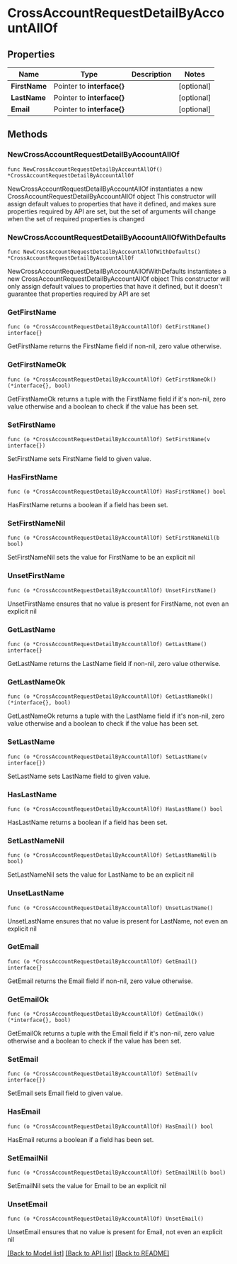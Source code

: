 # CrossAccountRequestDetailByAccountAllOf

## Properties

Name | Type | Description | Notes
------------ | ------------- | ------------- | -------------
**FirstName** | Pointer to **interface{}** |  | [optional] 
**LastName** | Pointer to **interface{}** |  | [optional] 
**Email** | Pointer to **interface{}** |  | [optional] 

## Methods

### NewCrossAccountRequestDetailByAccountAllOf

`func NewCrossAccountRequestDetailByAccountAllOf() *CrossAccountRequestDetailByAccountAllOf`

NewCrossAccountRequestDetailByAccountAllOf instantiates a new CrossAccountRequestDetailByAccountAllOf object
This constructor will assign default values to properties that have it defined,
and makes sure properties required by API are set, but the set of arguments
will change when the set of required properties is changed

### NewCrossAccountRequestDetailByAccountAllOfWithDefaults

`func NewCrossAccountRequestDetailByAccountAllOfWithDefaults() *CrossAccountRequestDetailByAccountAllOf`

NewCrossAccountRequestDetailByAccountAllOfWithDefaults instantiates a new CrossAccountRequestDetailByAccountAllOf object
This constructor will only assign default values to properties that have it defined,
but it doesn't guarantee that properties required by API are set

### GetFirstName

`func (o *CrossAccountRequestDetailByAccountAllOf) GetFirstName() interface{}`

GetFirstName returns the FirstName field if non-nil, zero value otherwise.

### GetFirstNameOk

`func (o *CrossAccountRequestDetailByAccountAllOf) GetFirstNameOk() (*interface{}, bool)`

GetFirstNameOk returns a tuple with the FirstName field if it's non-nil, zero value otherwise
and a boolean to check if the value has been set.

### SetFirstName

`func (o *CrossAccountRequestDetailByAccountAllOf) SetFirstName(v interface{})`

SetFirstName sets FirstName field to given value.

### HasFirstName

`func (o *CrossAccountRequestDetailByAccountAllOf) HasFirstName() bool`

HasFirstName returns a boolean if a field has been set.

### SetFirstNameNil

`func (o *CrossAccountRequestDetailByAccountAllOf) SetFirstNameNil(b bool)`

 SetFirstNameNil sets the value for FirstName to be an explicit nil

### UnsetFirstName
`func (o *CrossAccountRequestDetailByAccountAllOf) UnsetFirstName()`

UnsetFirstName ensures that no value is present for FirstName, not even an explicit nil
### GetLastName

`func (o *CrossAccountRequestDetailByAccountAllOf) GetLastName() interface{}`

GetLastName returns the LastName field if non-nil, zero value otherwise.

### GetLastNameOk

`func (o *CrossAccountRequestDetailByAccountAllOf) GetLastNameOk() (*interface{}, bool)`

GetLastNameOk returns a tuple with the LastName field if it's non-nil, zero value otherwise
and a boolean to check if the value has been set.

### SetLastName

`func (o *CrossAccountRequestDetailByAccountAllOf) SetLastName(v interface{})`

SetLastName sets LastName field to given value.

### HasLastName

`func (o *CrossAccountRequestDetailByAccountAllOf) HasLastName() bool`

HasLastName returns a boolean if a field has been set.

### SetLastNameNil

`func (o *CrossAccountRequestDetailByAccountAllOf) SetLastNameNil(b bool)`

 SetLastNameNil sets the value for LastName to be an explicit nil

### UnsetLastName
`func (o *CrossAccountRequestDetailByAccountAllOf) UnsetLastName()`

UnsetLastName ensures that no value is present for LastName, not even an explicit nil
### GetEmail

`func (o *CrossAccountRequestDetailByAccountAllOf) GetEmail() interface{}`

GetEmail returns the Email field if non-nil, zero value otherwise.

### GetEmailOk

`func (o *CrossAccountRequestDetailByAccountAllOf) GetEmailOk() (*interface{}, bool)`

GetEmailOk returns a tuple with the Email field if it's non-nil, zero value otherwise
and a boolean to check if the value has been set.

### SetEmail

`func (o *CrossAccountRequestDetailByAccountAllOf) SetEmail(v interface{})`

SetEmail sets Email field to given value.

### HasEmail

`func (o *CrossAccountRequestDetailByAccountAllOf) HasEmail() bool`

HasEmail returns a boolean if a field has been set.

### SetEmailNil

`func (o *CrossAccountRequestDetailByAccountAllOf) SetEmailNil(b bool)`

 SetEmailNil sets the value for Email to be an explicit nil

### UnsetEmail
`func (o *CrossAccountRequestDetailByAccountAllOf) UnsetEmail()`

UnsetEmail ensures that no value is present for Email, not even an explicit nil

[[Back to Model list]](../README.md#documentation-for-models) [[Back to API list]](../README.md#documentation-for-api-endpoints) [[Back to README]](../README.md)


